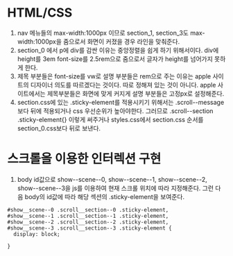 # HTML/CSS

1. nav 메뉴들의 max-width:1000px 이므로 section_1, section_3도 max-width:1000px을 줌으로서 화면이 커졌을 경우 라인을 맞춰준다.
2. section_0 에서 p에 div를 감싼 이유는 중앙정렬을 쉽게 하기 위해서이다. div에 height를 3em font-size를 2.5rem으로 줌으로서 글자가 height를 넘어가지 못하게 한다.
3. 제목 부분들은 font-size를 vw로 설명 부분들은 rem으로 주는 이유는 apple 사이트의 디자이너 의도를 따르겠다는 것이다. 따로 정해져 있는 것이 아니다. apple 사이트에서는 제목부분들은 화면에 맞게 커지게 설명 부분들은 고정px로 설정해준다.
4. section.css에 있는 .sticky-element를 적용시키기 위해서는 .scroll--message보다 뒤에 적용되거나 css 우선순위가 높아야한다. 그러므로 .scroll--section .sticky-element{} 이렇게 써주거나 styles.css에서 section.css 순서를 section_0.css보다 뒤로 보낸다.

# 스크롤을 이용한 인터렉션 구현

1. body id값으로 show--scene--0, show--scene--1, show--scene--2, show--scene--3을 js를 이용하여 현재 스크롤 위치에 따라 지정해준다. 그런 다음 body의 id값에 따라 해당 섹션의 .sticky-element을 보여준다.

```
#show__scene--0 .scroll__section--0 .sticky-element,
#show__scene--1 .scroll__section--1 .sticky-element,
#show__scene--2 .scroll__section--2 .sticky-element,
#show__scene--3 .scroll__section--3 .sticky-element {
  display: block;

}
```
